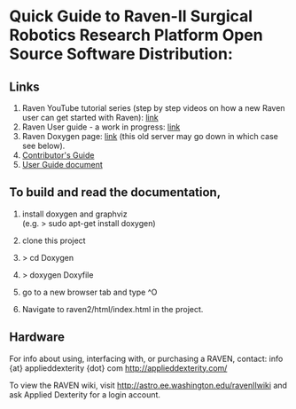 # Quick Guide to Raven-II  Surgical Robotics Research Platform Open Source Software Distribution:

## Links 

1. Raven YouTube tutorial series (step by step videos on how a new Raven user can get started with Raven): [link](https://www.youtube.com/playlist?list=PLxMsr-mRZng81BdDTaUX0sueXWeVOX0qd)
1. Raven User guide - a work in progress: [link](https://docs.google.com/document/d/1_21dWhSnXXl0f1e8hjI8vc1neqhOySVY7MGV3GLBImw/edit)
1. Raven Doxygen page: [link](http://astro.ee.washington.edu/raven2docs/annotated.html)  (this old server may go down in which case see below).
1. [ Contributor's Guide ](https://github.com/uw-biorobotics/raven2/wiki/Contributors-Guide)
1. [ User Guide document ](https://docs.google.com/document/d/1_21dWhSnXXl0f1e8hjI8vc1neqhOySVY7MGV3GLBImw/edit?usp=sharing)

 
## To build and read the documentation, 

1. install doxygen and graphviz  
(e.g. > sudo apt-get install doxygen)

1. clone this project

1. \> cd Doxygen

1. \> doxygen Doxyfile

1. go to a new browser tab and type ^O

1. Navigate to raven2/html/index.html in the project.

## Hardware
For info about using, interfacing with, or purchasing a RAVEN, contact: info {at} applieddexterity {dot} com
http://applieddexterity.com/

To view the RAVEN wiki, visit http://astro.ee.washington.edu/ravenIIwiki and ask Applied Dexterity for a login account.
